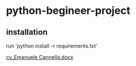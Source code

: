 # python-begineer-project

## installation
run 'python install -r requirements.txt'

[cv_Emanuele Cannella.docx](https://github.com/user-attachments/files/18300742/cv_Emanuele.Cannella.docx)
